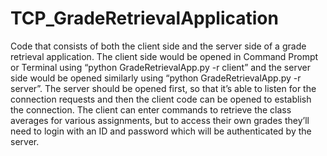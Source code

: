 # TCP_GradeRetrievalApplication

Code that consists of both the client side and the server side of a grade retrieval application. The client side would be opened in Command Prompt or Terminal using “python 
GradeRetrievalApp.py -r client” and the server side would be opened similarly using “python
GradeRetrievalApp.py -r server”. The server should be opened first, so that it’s able to listen
for the connection requests and then the client code can be opened to establish the connection.
The client can enter commands to retrieve the class averages for various assignments, but to
access their own grades they’ll need to login with an ID and password which will be
authenticated by the server.
